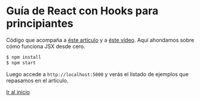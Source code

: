 # Guía de React con Hooks para principiantes

Código que acompaña a [éste artículo](https://antonio.laguna.es/posts/guia-react-aprendiendo-jsx?utm_source=GitHub&utm_medium=Rama+Curso+React) y a [éste vídeo](https://www.youtube.com/watch?v=RZ6EVaxmtN4). Aquí ahondamos sobre cómo funciona JSX desde cero.

```bash
$ npm install
$ npm start
```

Luego accede a `http://localhost:5000` y verás el listado de ejemplos que repasamos en el artículo.

[Ir al inicio](https://github.com/Antonio-Laguna/curso-react)
